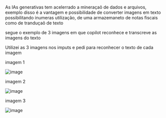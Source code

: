 As IAs generativas tem acelerrado a mineraçaõ de dados e arquivos, exemplo disso é a vantagem e possibilidade de converter imagens em texto
possibilitando inumeras utilização, de uma armazemaneto de notas fiscais como de tranduçaõ de texto

segue o exemplo de 3 imagens em que copilot reconhece e transcreve as imagens do texto


Utilizei as 3 imagens nos imputs e pedi para reconhecer o texto de cada imagem

imagem 1

![image](https://github.com/user-attachments/assets/132f4f6f-1aab-4af5-94b7-83c292099e98)


imagem 2

![image](https://github.com/user-attachments/assets/2799a444-b618-41ac-b55c-ac7ade3fe183)


imagem 3

![image](https://github.com/user-attachments/assets/53c84411-ee47-49cf-ba32-2da80e188fe0)




